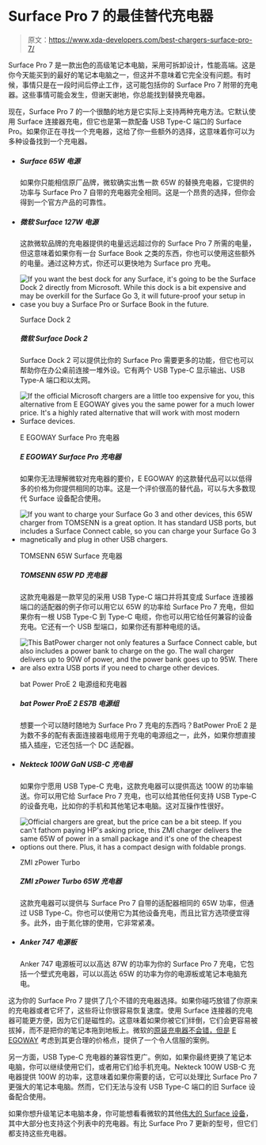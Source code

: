 # Surface Pro 7 的最佳替代充电器

> 原文：<https://www.xda-developers.com/best-chargers-surface-pro-7/>

Surface Pro 7 是一款出色的高级笔记本电脑，采用可拆卸设计，性能高端。这是你今天能买到的最好的笔记本电脑之一，但这并不意味着它完全没有问题。有时候，事情只是在一段时间后停止工作，这可能包括你的 Surface Pro 7 附带的充电器。这些事情可能会发生，但谢天谢地，你总能找到替换充电器。

现在，Surface Pro 7 的一个很酷的地方是它实际上支持两种充电方法。它默认使用 Surface 连接器充电，但它也是第一款配备 USB Type-C 端口的 Surface Pro。如果你正在寻找一个充电器，这给了你一些额外的选择，这意味着你可以为多种设备找到一个充电器。

*   ##### Surface 65W 电源

    如果你只能相信原厂品牌，微软确实出售一款 65W 的替换充电器，它提供的功率与 Surface Pro 7 自带的充电器完全相同。这是一个昂贵的选择，但你会得到一个官方产品的可靠性。

*   ##### 微软 Surface 127W 电源

    这款微软品牌的充电器提供的电量远远超过你的 Surface Pro 7 所需的电量，但这意味着如果你有一台 Surface Book 之类的东西，你也可以使用这些额外的电量。通过这种方式，你还可以更快地为 Surface pro 充电。

*   <picture>![If you want the best dock for any Surface, it's going to be the Surface Dock 2 directly from Microsoft. While this dock is a bit expensive and may be overkill for the Surface Go 3, it will future-proof your setup in case you buy a Surface Pro or Surface Book in the future.](img/121c3147acddb74f2b312ddb30796b8a.png)</picture>

    Surface Dock 2

    ##### 微软 Surface Dock 2

    Surface Dock 2 可以提供比你的 Surface Pro 需要更多的功能，但它也可以帮助你在办公桌前连接一堆外设。它有两个 USB Type-C 显示输出、USB Type-A 端口和以太网。

*   <picture>![If the official Microsoft chargers are a little too expensive for you, this alternative from E EGOWAY gives you the same power for a much lower price. It's a highly rated alternative that will work with most modern Surface devices.](img/3fe24e5eb2cdc477ff14b5a3d2eb7f17.png)</picture>

    E EGOWAY Surface Pro 充电器

    ##### E EGOWAY Surface Pro 充电器

    如果你无法理解微软对充电器的要价，E EGOWAY 的这款替代品可以以低得多的价格为你提供相同的功率。这是一个评价很高的替代品，可以与大多数现代 Surface 设备配合使用。

*   <picture>![If you want to charge your Surface Go 3 and other devices, this 65W charger from TOMSENN is a great option. It has standard USB ports, but includes a Surface Connect cable, so you can charge your Surface Go 3 magnetically and plug in other USB chargers.](img/a846e739013311b10c9edaeb9fd0a33a.png)</picture>

    TOMSENN 65W Surface 充电器

    ##### TOMSENN 65W PD 充电器

    这款充电器是一款罕见的采用 USB Type-C 端口并将其变成 Surface 连接器端口的适配器的例子你可以用它以 65W 的功率给 Surface Pro 7 充电，但如果你有一根 USB Type-C 到 Type-C 电缆，你也可以用它给任何兼容的设备充电。它还有一个 USB 型端口，如果你还有那种电缆的话。

*   <picture>![This BatPower charger not only features a Surface Connect cable, but also includes a power bank to charge on the go. The wall charger delivers up to 90W of power, and the power bank goes up to 95W. There are also extra USB ports if you need to charge other devices.](img/b5f4af74f437c2ccb00e51a558369170.png)</picture>

    bat Power ProE 2 电源组和充电器

    ##### bat Power ProE 2 ES7B 电源组

    想要一个可以随时随地为 Surface Pro 7 充电的东西吗？BatPower ProE 2 是为数不多的配有表面连接器电缆用于充电的电源组之一，此外，如果你想直接插入插座，它还包括一个 DC 适配器。

*   ##### Nekteck 100W GaN USB-C 充电器

    如果你宁愿用 USB Type-C 充电，这款充电器可以提供高达 100W 的功率输送。你可以用它给 Surface Pro 7 充电，也可以给其他任何支持 USB Type-C 的设备充电，比如你的手机和其他笔记本电脑。这对互操作性很好。

*   <picture>![Official chargers are great, but the price can be a bit steep. If you can't fathom paying HP's asking price, this ZMI charger delivers the same 65W of power in a small package and it's one of the cheapest options out there. Plus, it has a compact design with foldable prongs.](img/6168cdaa14373fc15ba478d26dadc418.png)</picture>

    ZMI zPower Turbo

    ##### ZMI zPower Turbo 65W 充电器

    这款充电器可以提供与 Surface Pro 7 自带的适配器相同的 65W 功率，但通过 USB Type-C。你也可以使用它为其他设备充电，而且比官方选项便宜得多。此外，由于氮化镓的使用，它非常紧凑。

*   ##### Anker 747 电源板

    Anker 747 电源板可以以高达 87W 的功率为你的 Surface Pro 7 充电，它包括一个壁式充电器，可以以高达 65W 的功率为你的电源板或笔记本电脑充电。

这为你的 Surface Pro 7 提供了几个不错的充电器选择。如果你碰巧放错了你原来的充电器或者它坏了，这些将让你很容易恢复速度。使用 Surface 连接器的充电器可能更方便，因为它们是磁性的。这意味着如果你被它们绊倒，它们会更容易被拔掉，而不是把你的笔记本拖到地板上。微软的[原装充电器不会错，但是](https://www.amazon.com/Microsoft-Surface-Power-Supply-Laptop/dp/B01698T1TC?tag=xda-48fgii7-20&ascsubtag=UUxdaUeUpU3210&asc_refurl=https%3A%2F%2Fwww.xda-developers.com%2Fbest-chargers-surface-pro-7%2F&asc_campaign=Commerce) [E EGOWAY](https://www.amazon.com/Adapter-Charger-Microsoft-Surface-Charging/dp/B07GH9H1CY?tag=xda-48fgii7-20&ascsubtag=UUxdaUeUpU3210&asc_refurl=https%3A%2F%2Fwww.xda-developers.com%2Fbest-chargers-surface-pro-7%2F&asc_campaign=Commerce) 考虑到其更合理的价格点，提供了一个令人信服的案例。

另一方面，USB Type-C 充电器的兼容性更广。例如，如果你最终更换了笔记本电脑，你可以继续使用它们，或者用它们给手机充电。Nekteck 100W USB-C 充电器提供 100W 的功率，这意味着如果你需要的话，它可以处理比 Surface Pro 7 更强大的笔记本电脑。然而，它们无法与没有 USB Type-C 端口的旧 Surface 设备配合使用。

如果你想升级笔记本电脑本身，你可能想看看微软的其他[伟大的 Surface 设备](https://www.xda-developers.com/best-microsoft-surface-pcs/)，其中大部分也支持这个列表中的充电器。有比 Surface Pro 7 更新的型号，但它们都支持这些充电器。